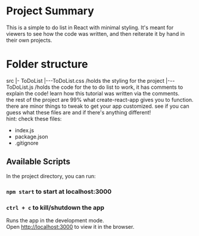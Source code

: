 # Project Summary 
This is a simple to do list in React with minimal styling. 
It's meant for viewers to see how the code was written, and then reiterate it by hand in their own projects. 

# Folder structure 
src
|- ToDoList
|---ToDoList.css /holds the styling for the project
|---ToDoList.js /holds the code for the to do list to work, it has comments to explain the code! learn how this tutorial was written via the comments.
<br/>
the rest of the project are 99% what create-react-app gives you to function. there are minor things to tweak to get your app customized. see if you can guess what these files are and if there's anything different! 
<br/>
hint: check these files: 
<br/>
- index.js
- package.json
- .gitignore 


## Available Scripts
In the project directory, you can run:
### `npm start` to start at localhost:3000
### `ctrl + c` to kill/shutdown the app 

Runs the app in the development mode.<br>
Open [http://localhost:3000](http://localhost:3000) to view it in the browser.
